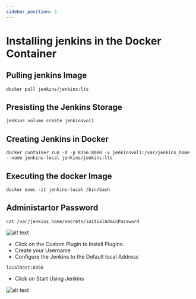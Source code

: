 ```yaml
---
sidebar_position: 3
---
```


# Installing jenkins in the Docker Container

## Pulling jenkins Image

```
docker pull jenkins/jenkins:lts
```

## Presisting the Jenkins Storage

```
jenkins volume create jenkinsvol1
```
## Creating Jenkins in Docker

```
docker container run -d -p 8356:8080 -v jenkinsvol1:/var/jenkins_home --name jenkins-local jenkins/jenkins:lts

```


## Executing the docker Image 

```
docker exec -it jenkins-local /bin/bash
```

## Administartor Password

```
cat /var/jenkins_home/secrets/initialAdminPassword
```


![alt text](/img/jenkins.png "Jenkins")



* Click on the Custom Plugin to Install Plugins. 
* Create your Username 
* Configure the Jenkins to the Default local Address

```
localhost:8356
```
* Click on Start Using Jenkins


![alt text](/img/jenkinshome.png "Jenkins")